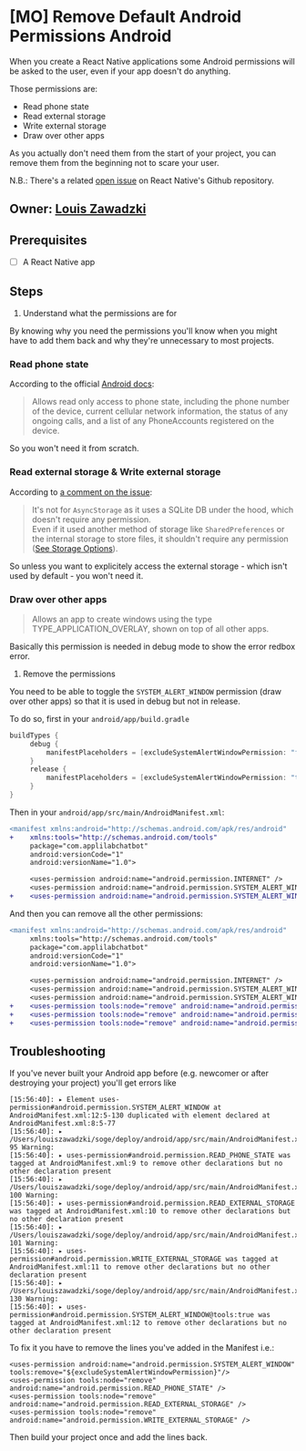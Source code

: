 # \[MO\] Remove Default Android Permissions Android

When you create a React Native applications some Android permissions will be asked to the user, even if your app doesn't do anything.

Those permissions are:

* Read phone state
* Read external storage
* Write external storage
* Draw over other apps

As you actually don't need them from the start of your project, you can remove them from the beginning not to scare your user.

N.B.: There's a related [open issue](https://github.com/facebook/react-native/issues/5886) on React Native's Github repository.

## Owner: [Louis Zawadzki](https://github.com/louiszawadzki)

## Prerequisites

* [ ] A React Native app

## Steps

1. Understand what the permissions are for

By knowing why you need the permissions you'll know when you might have to add them back and why they're unnecessary to most projects.

### Read phone state

According to the official [Android docs](https://developer.android.com/reference/android/Manifest.permission.html):

> Allows read only access to phone state, including the phone number of the device, current cellular network information, the status of any ongoing calls, and a list of any PhoneAccounts registered on the device.

So you won't need it from scratch.

### Read external storage & Write external storage

According to [a comment on the issue](https://github.com/facebook/react-native/issues/5886#issuecomment-200837654):

> It's not for `AsyncStorage` as it uses a SQLite DB under the hood, which doesn't require any permission.  
> Even if it used another method of storage like `SharedPreferences` or the internal storage to store files, it shouldn't require any permission \([See Storage Options](https://developer.android.com/guide/topics/data/data-storage.html)\).

So unless you want to explicitely access the external storage - which isn't used by default - you won't need it.

### Draw over other apps

> Allows an app to create windows using the type TYPE\_APPLICATION\_OVERLAY, shown on top of all other apps.

Basically this permission is needed in debug mode to show the error redbox error.

1. Remove the permissions

You need to be able to toggle the `SYSTEM_ALERT_WINDOW` permission \(draw over other apps\) so that it is used in debug but not in release.

To do so, first in your `android/app/build.gradle`

```groovy
buildTypes {
     debug {
         manifestPlaceholders = [excludeSystemAlertWindowPermission: "false"]
     }
     release {
         manifestPlaceholders = [excludeSystemAlertWindowPermission: "true"]
     }
}
```

Then in your `android/app/src/main/AndroidManifest.xml`:

```diff
<manifest xmlns:android="http://schemas.android.com/apk/res/android"
+    xmlns:tools="http://schemas.android.com/tools"
     package="com.applilabchatbot"
     android:versionCode="1"
     android:versionName="1.0">

     <uses-permission android:name="android.permission.INTERNET" />
     <uses-permission android:name="android.permission.SYSTEM_ALERT_WINDOW"/>
+    <uses-permission android:name="android.permission.SYSTEM_ALERT_WINDOW" tools:remove="${excludeSystemAlertWindowPermission}"/>
```

And then you can remove all the other permissions:

```diff
<manifest xmlns:android="http://schemas.android.com/apk/res/android"
     xmlns:tools="http://schemas.android.com/tools"
     package="com.applilabchatbot"
     android:versionCode="1"
     android:versionName="1.0">

     <uses-permission android:name="android.permission.INTERNET" />
     <uses-permission android:name="android.permission.SYSTEM_ALERT_WINDOW"/>
     <uses-permission android:name="android.permission.SYSTEM_ALERT_WINDOW" tools:remove="${excludeSystemAlertWindowPermission}"/>
+    <uses-permission tools:node="remove" android:name="android.permission.READ_PHONE_STATE" />
+    <uses-permission tools:node="remove" android:name="android.permission.READ_EXTERNAL_STORAGE" />
+    <uses-permission tools:node="remove" android:name="android.permission.WRITE_EXTERNAL_STORAGE" />
```

## Troubleshooting

If you've never built your Android app before \(e.g. newcomer or after destroying your project\) you'll get errors like

```text
[15:56:40]: ▸ Element uses-permission#android.permission.SYSTEM_ALERT_WINDOW at AndroidManifest.xml:12:5-130 duplicated with element declared at AndroidManifest.xml:8:5-77
[15:56:40]: ▸ /Users/louiszawadzki/soge/deploy/android/app/src/main/AndroidManifest.xml:9:5-95 Warning:
[15:56:40]: ▸ uses-permission#android.permission.READ_PHONE_STATE was tagged at AndroidManifest.xml:9 to remove other declarations but no other declaration present
[15:56:40]: ▸ /Users/louiszawadzki/soge/deploy/android/app/src/main/AndroidManifest.xml:10:5-100 Warning:
[15:56:40]: ▸ uses-permission#android.permission.READ_EXTERNAL_STORAGE was tagged at AndroidManifest.xml:10 to remove other declarations but no other declaration present
[15:56:40]: ▸ /Users/louiszawadzki/soge/deploy/android/app/src/main/AndroidManifest.xml:11:5-101 Warning:
[15:56:40]: ▸ uses-permission#android.permission.WRITE_EXTERNAL_STORAGE was tagged at AndroidManifest.xml:11 to remove other declarations but no other declaration present
[15:56:40]: ▸ /Users/louiszawadzki/soge/deploy/android/app/src/main/AndroidManifest.xml:12:5-130 Warning:
[15:56:40]: ▸ uses-permission#android.permission.SYSTEM_ALERT_WINDOW@tools:true was tagged at AndroidManifest.xml:12 to remove other declarations but no other declaration present
```

To fix it you have to remove the lines you've added in the Manifest i.e.:

```markup
<uses-permission android:name="android.permission.SYSTEM_ALERT_WINDOW" tools:remove="${excludeSystemAlertWindowPermission}"/>
<uses-permission tools:node="remove" android:name="android.permission.READ_PHONE_STATE" />
<uses-permission tools:node="remove" android:name="android.permission.READ_EXTERNAL_STORAGE" />
<uses-permission tools:node="remove" android:name="android.permission.WRITE_EXTERNAL_STORAGE" />
```

Then build your project once and add the lines back.

